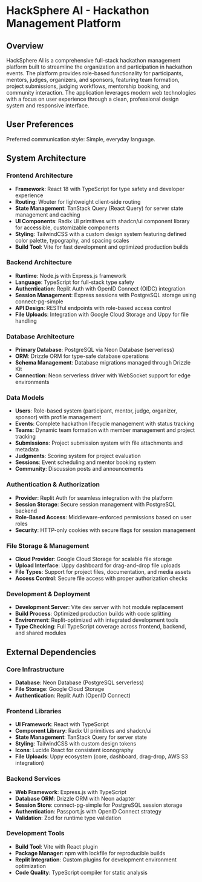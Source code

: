 # HackSphere AI - Hackathon Management Platform

## Overview

HackSphere AI is a comprehensive full-stack hackathon management platform built to streamline the organization and participation in hackathon events. The platform provides role-based functionality for participants, mentors, judges, organizers, and sponsors, featuring team formation, project submissions, judging workflows, mentorship booking, and community interaction. The application leverages modern web technologies with a focus on user experience through a clean, professional design system and responsive interface.

## User Preferences

Preferred communication style: Simple, everyday language.

## System Architecture

### Frontend Architecture
- **Framework**: React 18 with TypeScript for type safety and developer experience
- **Routing**: Wouter for lightweight client-side routing
- **State Management**: TanStack Query (React Query) for server state management and caching
- **UI Components**: Radix UI primitives with shadcn/ui component library for accessible, customizable components
- **Styling**: TailwindCSS with a custom design system featuring defined color palette, typography, and spacing scales
- **Build Tool**: Vite for fast development and optimized production builds

### Backend Architecture
- **Runtime**: Node.js with Express.js framework
- **Language**: TypeScript for full-stack type safety
- **Authentication**: Replit Auth with OpenID Connect (OIDC) integration
- **Session Management**: Express sessions with PostgreSQL storage using connect-pg-simple
- **API Design**: RESTful endpoints with role-based access control
- **File Uploads**: Integration with Google Cloud Storage and Uppy for file handling

### Database Architecture
- **Primary Database**: PostgreSQL via Neon Database (serverless)
- **ORM**: Drizzle ORM for type-safe database operations
- **Schema Management**: Database migrations managed through Drizzle Kit
- **Connection**: Neon serverless driver with WebSocket support for edge environments

### Data Models
- **Users**: Role-based system (participant, mentor, judge, organizer, sponsor) with profile management
- **Events**: Complete hackathon lifecycle management with status tracking
- **Teams**: Dynamic team formation with member management and project tracking
- **Submissions**: Project submission system with file attachments and metadata
- **Judgments**: Scoring system for project evaluation
- **Sessions**: Event scheduling and mentor booking system
- **Community**: Discussion posts and announcements

### Authentication & Authorization
- **Provider**: Replit Auth for seamless integration with the platform
- **Session Storage**: Secure session management with PostgreSQL backend
- **Role-Based Access**: Middleware-enforced permissions based on user roles
- **Security**: HTTP-only cookies with secure flags for session management

### File Storage & Management
- **Cloud Provider**: Google Cloud Storage for scalable file storage
- **Upload Interface**: Uppy dashboard for drag-and-drop file uploads
- **File Types**: Support for project files, documentation, and media assets
- **Access Control**: Secure file access with proper authorization checks

### Development & Deployment
- **Development Server**: Vite dev server with hot module replacement
- **Build Process**: Optimized production builds with code splitting
- **Environment**: Replit-optimized with integrated development tools
- **Type Checking**: Full TypeScript coverage across frontend, backend, and shared modules

## External Dependencies

### Core Infrastructure
- **Database**: Neon Database (PostgreSQL serverless)
- **File Storage**: Google Cloud Storage
- **Authentication**: Replit Auth (OpenID Connect)

### Frontend Libraries
- **UI Framework**: React with TypeScript
- **Component Library**: Radix UI primitives and shadcn/ui
- **State Management**: TanStack Query for server state
- **Styling**: TailwindCSS with custom design tokens
- **Icons**: Lucide React for consistent iconography
- **File Uploads**: Uppy ecosystem (core, dashboard, drag-drop, AWS S3 integration)

### Backend Services
- **Web Framework**: Express.js with TypeScript
- **Database ORM**: Drizzle ORM with Neon adapter
- **Session Store**: connect-pg-simple for PostgreSQL session storage
- **Authentication**: Passport.js with OpenID Connect strategy
- **Validation**: Zod for runtime type validation

### Development Tools
- **Build Tool**: Vite with React plugin
- **Package Manager**: npm with lockfile for reproducible builds
- **Replit Integration**: Custom plugins for development environment optimization
- **Code Quality**: TypeScript compiler for static analysis